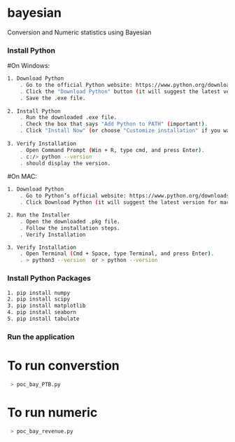 # bayesian
Conversion and Numeric statistics using Bayesian


### Install Python

#On Windows:
```sh
1. Download Python
	. Go to the official Python website: https://www.python.org/downloads/
	. Click the "Download Python" button (it will suggest the latest version for Windows).
	. Save the .exe file.
	
2. Install Python
	. Run the downloaded .exe file.
	. Check the box that says "Add Python to PATH" (important!).
	. Click "Install Now" (or choose "Customize installation" if you want specific settings).
	
3. Verify Installation
	. Open Command Prompt (Win + R, type cmd, and press Enter).
	. c:/> python --version
	. should display the version.
```

#On MAC:
```sh
1. Download Python
	. Go to Python’s official website: https://www.python.org/downloads/macos/
	. Click Download Python (it will suggest the latest version for macOS).

2. Run the Installer
	. Open the downloaded .pkg file.
	. Follow the installation steps.
	. Verify Installation

3. Verify Installation
	. Open Terminal (Cmd + Space, type Terminal, and press Enter).
	. > python3 --version  or > python --version
```

### Install Python Packages

```sh
1. pip install numpy
2. pip install scipy
3. pip install matplotlib
4. pip install seaborn
5. pip install tabulate
```

### Run the application

# To run converstion
```sh
 > poc_bay_PTB.py
```

# To run numeric
```sh
 > poc_bay_revenue.py
```
